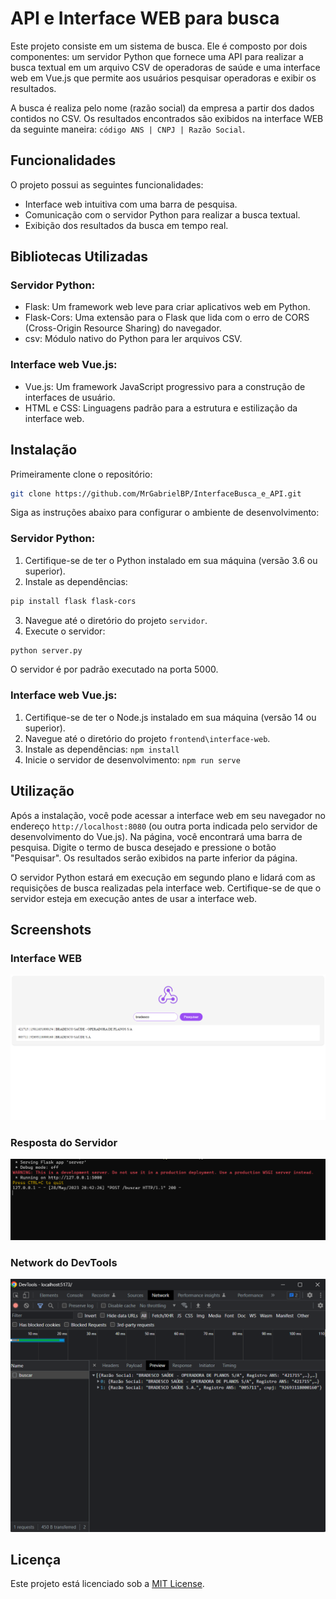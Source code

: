 # API e Interface WEB para busca
Este projeto consiste em um sistema de busca. Ele é composto por dois componentes: um servidor Python que fornece uma API para realizar a busca textual em um arquivo CSV de operadoras de saúde e uma interface web em Vue.js que permite aos usuários pesquisar operadoras e exibir os resultados.

A busca é realiza pelo nome (razão social) da empresa a partir dos dados contidos no CSV. Os resultados encontrados são exibidos na interface WEB da seguinte maneira: `código ANS | CNPJ | Razão Social`.

## Funcionalidades

O projeto possui as seguintes funcionalidades:

- Interface web intuitiva com uma barra de pesquisa.
- Comunicação com o servidor Python para realizar a busca textual.
- Exibição dos resultados da busca em tempo real.

## Bibliotecas Utilizadas

### Servidor Python:

- Flask: Um framework web leve para criar aplicativos web em Python.
- Flask-Cors: Uma extensão para o Flask que lida com o erro de CORS (Cross-Origin Resource Sharing) do navegador.
- csv: Módulo nativo do Python para ler arquivos CSV.

### Interface web Vue.js:

- Vue.js: Um framework JavaScript progressivo para a construção de interfaces de usuário.
- HTML e CSS: Linguagens padrão para a estrutura e estilização da interface web.

## Instalação

Primeiramente clone o repositório:
```bash
git clone https://github.com/MrGabrielBP/InterfaceBusca_e_API.git
```
Siga as instruções abaixo para configurar o ambiente de desenvolvimento:

### Servidor Python:

1. Certifique-se de ter o Python instalado em sua máquina (versão 3.6 ou superior).
2. Instale as dependências:
```bash
pip install flask flask-cors
```
3. Navegue até o diretório do projeto `servidor`.
4. Execute o servidor:
```bash
python server.py
```

O servidor é por padrão executado na porta 5000.

### Interface web Vue.js:

1. Certifique-se de ter o Node.js instalado em sua máquina (versão 14 ou superior).
2. Navegue até o diretório do projeto `frontend\interface-web`.
3. Instale as dependências: `npm install`
4. Inicie o servidor de desenvolvimento: `npm run serve`

## Utilização

Após a instalação, você pode acessar a interface web em seu navegador no endereço `http://localhost:8080` (ou outra porta indicada pelo servidor de desenvolvimento do Vue.js). Na página, você encontrará uma barra de pesquisa. Digite o termo de busca desejado e pressione o botão "Pesquisar". Os resultados serão exibidos na parte inferior da página.

O servidor Python estará em execução em segundo plano e lidará com as requisições de busca realizadas pela interface web. Certifique-se de que o servidor esteja em execução antes de usar a interface web.

## Screenshots

### Interface WEB

![Interface WEB](https://github.com/MrGabrielBP/InterfaceBusca_e_API/blob/main/interface%20web.png)

### Resposta do Servidor

![Código de respota do servidor](https://github.com/MrGabrielBP/InterfaceBusca_e_API/blob/main/servidor.png)

### Network do DevTools

![Aba Network do DevTools](https://github.com/MrGabrielBP/InterfaceBusca_e_API/blob/main/requisi%C3%A7%C3%A3o.png)

## Licença

Este projeto está licenciado sob a [MIT License](LICENSE).

